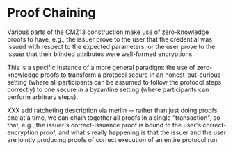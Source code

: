 # Proof Chaining

Various parts of the CMZ13 construction make use of zero-knowledge
proofs to have, e.g., the issuer prove to the user that the credential
was issued with respect to the expected parameters, or the user prove to
the issuer that their blinded attributes were well-formed encryptions.

This is a specific instance of a more general paradigm: the use of
zero-knowledge proofs to transform a protocol secure in an
honest-but-curious setting (where all participants can be assumed to
follow the protocol steps correctly) to one secure in a byzantine
setting (where participants can perform arbitrary steps).

XXX add ratcheting description via merlin -- rather than just doing
proofs one at a time, we can chain together all proofs in a single
"transaction", so that, e.g., the issuer's correct-issuance proof is
bound to the user's correct-encryption proof, and what's really
happening is that the issuer and the user are jointly producing proofs
of correct execution of an entire protocol run.
